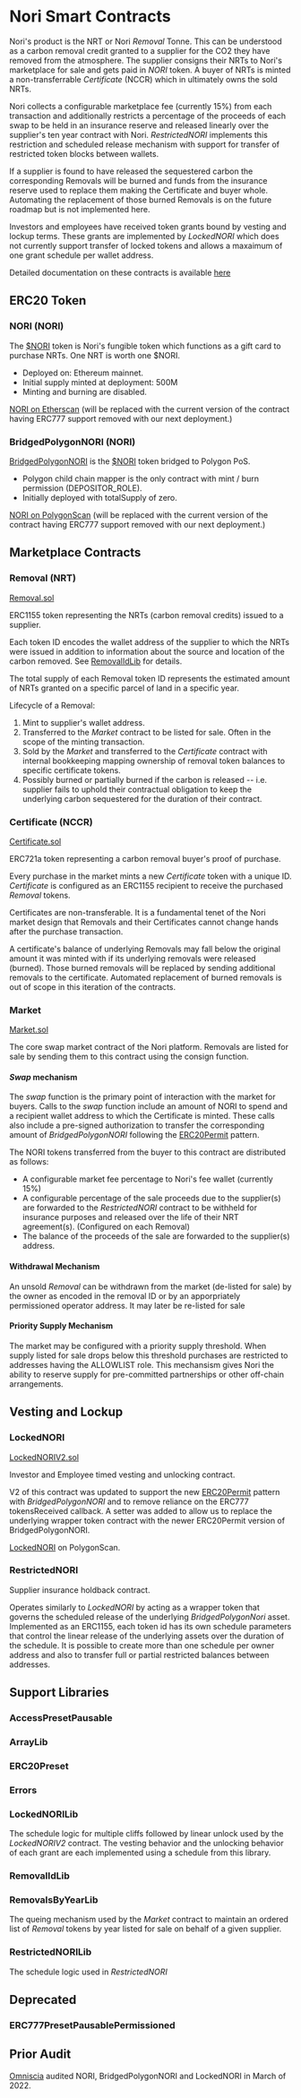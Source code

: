 # Nori Smart Contracts

Nori's product is the NRT or Nori _Removal_ Tonne. This can be understood as a carbon removal credit granted to a supplier for the CO2 they have removed from the atmosphere. The supplier consigns their NRTs to Nori's marketplace for sale and gets paid in _NORI_ token. A buyer of NRTs is minted a non-transferrable _Certificate_ (NCCR) which in ultimately owns the sold NRTs.

Nori collects a configurable marketplace fee (currently 15%) from each transaction and additionally restricts a percentage of the proceeds of each swap to be held in an insurance reserve and released linearly over the supplier's ten year contract with Nori. _RestrictedNORI_ implements this restriction and scheduled release mechanism with support for transfer of restricted token blocks between wallets.

If a supplier is found to have released the sequestered carbon the corresponding Removals will be burned and funds from the insurance reserve used to replace them making the Certificate and buyer whole. Automating the replacement of those burned Removals is on the future roadmap but is not implemented here.

Investors and employees have received token grants bound by vesting and lockup terms. These grants are implemented by _LockedNORI_ which does not currently support transfer of locked tokens and allows a maxaimum of one grant schedule per wallet address.

Detailed documentation on these contracts is available [here](../docs)

## ERC20 Token

### NORI (NORI)

The [$NORI](./NORI.sol) token is Nori's fungible token which functions as a gift card to purchase NRTs. One NRT is worth one $NORI.

- Deployed on: Ethereum mainnet.
- Initial supply minted at deployment: 500M
- Minting and burning are disabled.

[NORI on Etherscan](https://etherscan.io/token/0x961760ad1bed52bf4d79aa4b1558e7f9d72071e4) (will be replaced with the current version of the contract having ERC777 support removed with our next deployment.)

### BridgedPolygonNORI (NORI)

[BridgedPolygonNORI](./BridgedPolygonNORI.sol) is the [$NORI](./NORI.sol) token bridged to Polygon PoS.

- Polygon child chain mapper is the only contract with mint / burn permission (DEPOSITOR_ROLE).
- Initially deployed with totalSupply of zero.

[NORI on PolygonScan](https://polygonscan.com/token/0x8cf6e82919f69ae382def8f94e581a43ce1e70c1) (will be replaced with the current version of the contract having ERC777 support removed with our next deployment.)

## Marketplace Contracts

### Removal (NRT)

[Removal.sol](./Removal.sol)

ERC1155 token representing the NRTs (carbon removal credits) issued to a supplier.

Each token ID encodes the wallet address of the supplier to which the NRTs were issued in addition to information about the source and location of the carbon removed. See [RemovalIdLib](./RemovalIdLib.sol) for details.

The total supply of each Removal token ID represents the estimated amount of NRTs granted on a specific parcel of land in a specific year.

Lifecycle of a Removal:

1. Mint to supplier's wallet address.
2. Transferred to the _Market_ contract to be listed for sale. Often in the scope of the minting transaction.
3. Sold by the _Market_ and transferred to the _Certificate_ contract with internal bookkeeping mapping ownership of removal token balances to specific certificate tokens.
4. Possibly burned or partially burned if the carbon is released -- i.e. supplier fails to uphold their contractual obligation to keep the underlying carbon sequestered for the duration of their contract.

### Certificate (NCCR)

[Certificate.sol](./Certificate.sol)

ERC721a token representing a carbon removal buyer's proof of purchase.

Every purchase in the market mints a new _Certificate_ token with a unique ID. _Certificate_ is configured as an ERC1155 recipient to receive the purchased _Removal_ tokens.

Certificates are non-transferable. It is a fundamental tenet of the Nori market design that Removals and their Certificates cannot change hands after the purchase transaction.

A certificate's balance of underlying Removals may fall below the original amount it was minted with if its underlying removals were released (burned). Those burned removals will be replaced by sending additional removals to the certificate. Automated replacement of burned removals is out of scope in this iteration of the contracts.

### Market

[Market.sol](./Market.sol)

The core swap market contract of the Nori platform. Removals are listed for sale by sending them to this contract using the consign function.

#### _Swap_ mechanism

The _swap_ function is the primary point of interaction with the market for buyers. Calls to the _swap_ function include an amount of NORI to spend and a recipient wallet address to which the Certificate is minted. These calls also include a pre-signed authorization to transfer the corresponding amount of _BridgedPolygonNORI_ following the [ERC20Permit](https://github.com/OpenZeppelin/openzeppelin-contracts/blob/master/contracts/token/ERC20/extensions/draft-ERC20Permit.sol) pattern.

The NORI tokens transferred from the buyer to this contract are distributed as follows:

- A configurable market fee percentage to Nori's fee wallet (currently 15%)
- A configurable percentage of the sale proceeds due to the supplier(s) are forwarded to the _RestrictedNORI_ contract to be withheld for insurance purposes and released over the life of their NRT agreement(s). (Configured on each Removal)
- The balance of the proceeds of the sale are forwarded to the supplier(s) address.

#### Withdrawal Mechanism

An unsold _Removal_ can be withdrawn from the market (de-listed for sale) by the owner as encoded in the removal ID or by an apporpriately permissioned operator address. It may later be re-listed for sale

#### Priority Supply Mechanism

The market may be configured with a priority supply threshold. When supply listed for sale drops below this threshold purchases are restricted to addresses having the ALLOWLIST role. This mechansism gives Nori the ability to reserve supply for pre-committed partnerships or other off-chain arrangements.

## Vesting and Lockup

### LockedNORI

[LockedNORIV2.sol](./LockedNORIV2.sol)

Investor and Employee timed vesting and unlocking contract.

V2 of this contract was updated to support the new [ERC20Permit](https://github.com/OpenZeppelin/openzeppelin-contracts/blob/master/contracts/token/ERC20/extensions/draft-ERC20Permit.sol) pattern with _BridgedPolygonNORI_ and to remove reliance on the ERC777 tokensReceived callback. A setter was added to allow us to replace the underlying wrapper token contract with the newer ERC20Permit version of BridgedPolygonNORI.

[LockedNORI](https://polygonscan.com/token/0xccfffa6c2a030821331cc113b63babdc60bff82a) on PolygonScan.

### RestrictedNORI

Supplier insurance holdback contract.

Operates similarly to _LockedNORI_ by acting as a wrapper token that governs the scheduled release of the underlying _BridgedPolygonNori_ asset. Implemented as an ERC1155, each token id has its own schedule parameters that control the linear release of the underlying assets over the duration of the schedule. It is possible to create more than one schedule per owner address and also to transfer full or partial restricted balances between addresses.

## Support Libraries

### AccessPresetPausable

### ArrayLib

### ERC20Preset

### Errors

### LockedNORILib

The schedule logic for multiple cliffs followed by linear unlock used by the _LockedNORIV2_ contract. The vesting behavior and the unlocking behavior of each grant are each implemented using a schedule from this library.

### RemovalIdLib

### RemovalsByYearLib

The queing mechanism used by the _Market_ contract to maintain an ordered list of _Removal_ tokens by year listed for sale on behalf of a given supplier.

### RestrictedNORILib

The schedule logic used in _RestrictedNORI_

## Deprecated

### ERC777PresetPausablePermissioned

## Prior Audit

[Omniscia](https://omniscia.io/nori-multiple-token-implementations/) audited NORI, BridgedPolygonNORI and LockedNORI in March of 2022.

